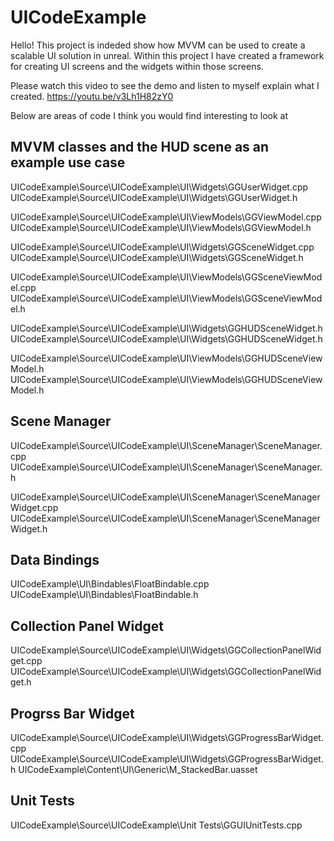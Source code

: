 # UICodeExample
 Hello! This project is indeded show how MVVM can be used to create a scalable UI solution in unreal.
 Within this project I have created a framework for creating UI screens and the widgets within those screens.
 
 Please watch this video to see the demo and listen to myself explain what I created.
 https://youtu.be/v3Lh1H82zY0

Below are areas of code I think you would find interesting to look at
## MVVM classes and the HUD scene as an example use case

UICodeExample\Source\UICodeExample\UI\Widgets\GGUserWidget.cpp
UICodeExample\Source\UICodeExample\UI\Widgets\GGUserWidget.h

UICodeExample\Source\UICodeExample\UI\ViewModels\GGViewModel.cpp
UICodeExample\Source\UICodeExample\UI\ViewModels\GGViewModel.h

UICodeExample\Source\UICodeExample\UI\Widgets\GGSceneWidget.cpp
UICodeExample\Source\UICodeExample\UI\Widgets\GGSceneWidget.h

UICodeExample\Source\UICodeExample\UI\ViewModels\GGSceneViewModel.cpp
UICodeExample\Source\UICodeExample\UI\ViewModels\GGSceneViewModel.h

UICodeExample\Source\UICodeExample\UI\Widgets\GGHUDSceneWidget.h
UICodeExample\Source\UICodeExample\UI\Widgets\GGHUDSceneWidget.h

UICodeExample\Source\UICodeExample\UI\ViewModels\GGHUDSceneViewModel.h
UICodeExample\Source\UICodeExample\UI\ViewModels\GGHUDSceneViewModel.h

## Scene Manager

UICodeExample\Source\UICodeExample\UI\SceneManager\SceneManager.cpp
UICodeExample\Source\UICodeExample\UI\SceneManager\SceneManager.h

UICodeExample\Source\UICodeExample\UI\SceneManager\SceneManagerWidget.cpp
UICodeExample\Source\UICodeExample\UI\SceneManager\SceneManagerWidget.h

## Data Bindings

UICodeExample\UI\Bindables\FloatBindable.cpp
UICodeExample\UI\Bindables\FloatBindable.h

## Collection Panel Widget

UICodeExample\Source\UICodeExample\UI\Widgets\GGCollectionPanelWidget.cpp
UICodeExample\Source\UICodeExample\UI\Widgets\GGCollectionPanelWidget.h

## Progrss Bar Widget

UICodeExample\Source\UICodeExample\UI\Widgets\GGProgressBarWidget.cpp
UICodeExample\Source\UICodeExample\UI\Widgets\GGProgressBarWidget.h
UICodeExample\Content\UI\Generic\M_StackedBar.uasset

## Unit Tests
UICodeExample\Source\UICodeExample\Unit Tests\GGUIUnitTests.cpp
